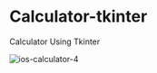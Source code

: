 # Calculator-tkinter
Calculator Using Tkinter


![ios-calculator-4](https://user-images.githubusercontent.com/101575355/218269068-8ad8d864-9827-410c-9ae4-6bf1179b1b1a.png)
